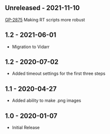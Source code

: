 ## Unreleased - 2021-11-10
[GP-2875](https://jira.oicr.on.ca/browse/GP-2875) Making RT scripts more robust
## 1.2 - 2021-06-01
 - Migration to Vidarr
## 1.2 - 2020-07-02
 - Added timeout settings for the first three steps
## 1.1 - 2020-04-27
 - Added ability to make .png images
## 1.0 - 2020-01-07
 - Initial Release
